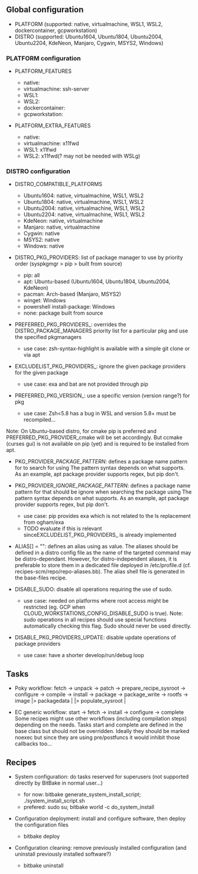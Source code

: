 ## Global configuration

* PLATFORM (supported: native, virtualmachine, WSL1, WSL2, dockercontainer, gcpworkstation)
* DISTRO (supported: Ubuntu1604, Ubuntu1804, Ubuntu2004, Ubuntu2204, KdeNeon, Manjaro, Cygwin, MSYS2, Windows)

### PLATFORM configuration

* PLATFORM_FEATURES
    - native:
    - virtualmachine: ssh-server
    - WSL1:
    - WSL2:
    - dockercontainer:
    - gcpworkstation:

* PLATFORM_EXTRA_FEATURES
    - native:
    - virtualmachine: x11fwd
    - WSL1: x11fwd
    - WSL2: x11fwd(? may not be needed with WSLg)

### DISTRO configuration

* DISTRO_COMPATIBLE_PLATFORMS
    - Ubuntu1604: native, virtualmachine, WSL1, WSL2
    - Ubuntu1804: native, virtualmachine, WSL1, WSL2
    - Ubuntu2004: native, virtualmachine, WSL1, WSL2
    - Ubuntu2204: native, virtualmachine, WSL1, WSL2
    - KdeNeon: native, virtualmachine
    - Manjaro: native, virtualmachine
    - Cygwin: native
    - MSYS2: native
    - Windows: native

* DISTRO_PKG_PROVIDERS: list of package manager to use by priority order (syspkgmgr > pip > built from source)
    - pip: all
    - apt: Ubuntu-based (Ubuntu1604, Ubuntu1804, Ubuntu2004, KdeNeon)
    - pacman: Arch-based (Manjaro, MSYS2)
    - winget: Windows
    - powershell install-package: Windows
    - none: package built from source

* PREFERRED_PKG_PROVIDERS_<pkg>: overrides the DISTRO_PACKAGE_MANAGERS priority list for a particular pkg and use the specified pkgmanagers
    - use case: zsh-syntax-highlight is available with a simple git clone or via apt

* EXCLUDELIST_PKG_PROVIDERS_<pkg>: ignore the given package providers for the given package
  - use case: exa and bat are not provided through pip

* PREFERRED_PKG_VERSION_<pkg>: use a specific version (version range?) for pkg
    - use case: Zsh<5.8 has a bug in WSL and version 5.8+ must be recompiled...

Note: On Ubuntu-based distro, for cmake pip is preferred and PREFERRED_PKG_PROVIDER_cmake will be set accordingly.
      But ccmake (curses gui) is not available on pip (yet) and is required to be installed from apt.

* PKG_PROVIDER_<pkgprov>_PACKAGE_PATTERN_<pkg>: defines a package name pattern for <pkg> to search for using <pkgprov>
  The pattern syntax depends on what <pkg> supports. As an example, apt package provider supports regex, but pip don't.

* PKG_PROVIDER_<pkgprov>_IGNORE_PACKAGE_PATTERN_<pkg>: defines a package name pattern for <pkg> that should be ignore when searching the package using <pkgprov>
  The pattern syntax depends on what <pkg> supports. As an example, apt package provider supports regex, but pip don't.
  - use case: pip provides exa which is not related to the ls replacement from ogham/exa
  - TODO evaluate if this is relevant sinceEXCLUDELIST_PKG_PROVIDERS_<pkg> is already implemented

* ALIAS[<aliasname>] = "<command>": defines an alias <aliasname> using <command> as value.
  The aliases should be defined in a distro config file as the name of the targeted
  command may be distro-dependant.
  However, for distro-independent aliases, it is preferable to store them in a dedicated file deployed in
  <ec-install-dir>/etc/profile.d (cf. recipes-scm/repo/repo-aliases.bb).
  The alias shell file is generated in the base-files recipe.

* DISABLE_SUDO: disable all operations requiring the use of sudo.
  - use case: needed on platforms where root access might be restricted (eg. GCP when CLOUD_WORKSTATIONS_CONFIG_DISABLE_SUDO is true).
Note: sudo operations in all recipes should use special functions automatically checking this flag. Sudo should never be used directly.

* DISABLE_PKG_PROVIDERS_UPDATE: disable update operations of package providers
  - use case: have a shorter develop/run/debug loop

## Tasks

* Poky workflow:
fetch -> unpack -> patch -> prepare_recipe_sysroot -> configure -> compile -> install -> package          -> package_write -> rootfs -> image
                                                                                      |> packagedata      |
                                                                                      |> populate_sysroot |

* EC generic workflow:
start -> fetch -> install -> configure -> complete
Some recipes might use other workflows (including compilation steps) depending on the needs.
Tasks start and complete are defined in the base class but should not be overridden.
Ideally they should be marked noexec but since they are using pre/postfuncs it would inhibit those callbacks too...

## Recipes

* System configuration: do tasks reserved for superusers (not supported directly by BitBake in normal user...)
    - for now: bitbake generate_system_install_script; ./system_install_script.sh
    - prefered: sudo su; bitbake world -c do_system_install

* Configuration deployment: install and configure software, then deploy the configuration files
    - bitbake deploy

* Configuration cleaning: remove previously installed configuration (and uninstall previously installed software?)
    - bitbake uninstall
